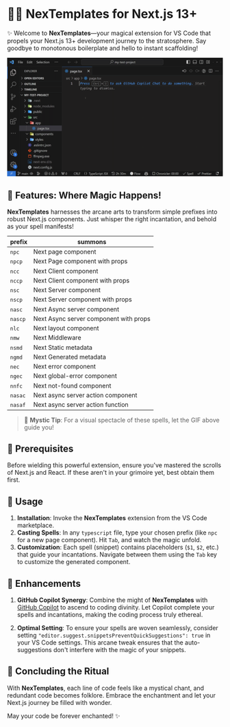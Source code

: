 # 🧙‍♂️ NexTemplates for Next.js 13+

✨ Welcome to **NexTemplates**—your magical extension for VS Code that propels your Next.js 13+ development journey to the stratosphere. Say goodbye to monotonous boilerplate and hello to instant scaffolding!

![Banner](./assets/banner.gif)

## 🎩 Features: Where Magic Happens!

**NexTemplates** harnesses the arcane arts to transform simple prefixes into robust Next.js components. Just whisper the right incantation, and behold as your spell manifests!

| prefix  | summons                                |
| ------- | -------------------------------------- |
| `npc`   | Next page component                    |
| `npcp`  | Next Page component with props         |
| `ncc`   | Next Client component                  |
| `nccp`  | Next Client component with props       |
| `nsc`   | Next Server component                  |
| `nscp`  | Next Server component with props       |
| `nasc`  | Next Async server component            |
| `nascp` | Next Async server component with props |
| `nlc`   | Next layout component                  |
| `nmw`   | Next Middleware                        |
| `nsmd`  | Next Static metadata                   |
| `ngmd`  | Next Generated metadata                |
| `nec`   | Next error component                   |
| `ngec`  | Next global-error component            |
| `nnfc`  | Next not-found component               |
| `nasac` | Next async server action component     |
| `nasaf` | Next async server action function      |

> 🌌 **Mystic Tip**: For a visual spectacle of these spells, let the GIF above guide you!

## 📜 Prerequisites

Before wielding this powerful extension, ensure you've mastered the scrolls of Next.js and React. If these aren't in your grimoire yet, best obtain them first.

## 🔮 Usage

1. **Installation**: Invoke the **NexTemplates** extension from the VS Code marketplace.
2. **Casting Spells**: In any `typescript` file, type your chosen prefix (like `npc` for a new page component). Hit `Tab`, and watch the magic unfold.
3. **Customization**: Each spell (snippet) contains placeholders (`$1`, `$2`, etc.) that guide your incantations. Navigate between them using the `Tab` key to customize the generated component.

## 📌 Enhancements

1. **GitHub Copilot Synergy**: Combine the might of **NexTemplates** with [GitHub Copilot](https://copilot.github.com/) to ascend to coding divinity. Let Copilot complete your spells and incantations, making the coding process truly ethereal.

2. **Optimal Setting**: To ensure your spells are woven seamlessly, consider setting `"editor.suggest.snippetsPreventQuickSuggestions": true` in your VS Code settings. This arcane tweak ensures that the auto-suggestions don't interfere with the magic of your snippets.

## 🎉 Concluding the Ritual

With **NexTemplates**, each line of code feels like a mystical chant, and redundant code becomes folklore. Embrace the enchantment and let your Next.js journey be filled with wonder.

May your code be forever enchanted! ✨
